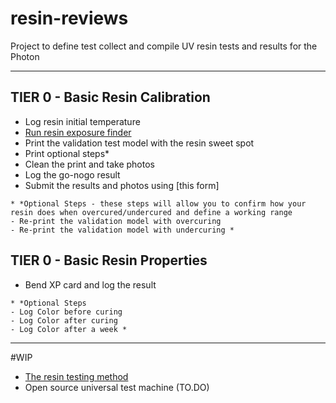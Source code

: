 # resin-reviews
Project to define test collect and compile UV resin tests and results for the Photon

----

## TIER 0 - Basic Resin Calibration

- Log resin initial temperature
- [Run resin exposure finder](https://github.com/altLab/photon-resin-calibration)
- Print the validation test model with the resin sweet spot
- Print optional steps*
- Clean the print and take photos
- Log the go-nogo result
- Submit the results and photos using [this form] 

```
* *Optional Steps - these steps will allow you to confirm how your resin does when overcured/undercured and define a working range 
- Re-print the validation model with overcuring
- Re-print the validation model with undercuring *
```


## TIER 0 - Basic Resin Properties

- Bend XP card and log the result

```
* *Optional Steps
- Log Color before curing
- Log Color after curing
- Log Color after a week *
```

---
#WIP

- [The resin testing method](/resin-testing-method.md)
- Open source universal test machine (TO.DO)

